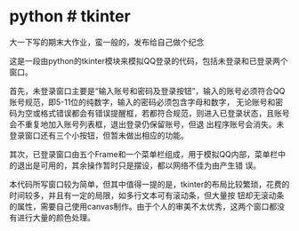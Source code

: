 # python # tkinter
大一下写的期末大作业，蛮一般的，发布给自己做个纪念

  这是一段由python的tkinter模块来模拟QQ登录的代码，包括未登录和已登录两个窗口。
  
  首先，未登录窗口主要是“输入账号和密码及登录按钮”，输入的账号必须符合QQ账号规范，即5-11位的纯数字，输入的密码必须包含字母和数字，
无论账号和密码为空或格式错误都会有错误提醒框，若都符合规范，则进入已登录状态，且账号会不重复地加入账号列表框，退出登录仍保留账号，但退
出程序账号会消失。未登录窗口还有三个小按钮，但暂未做出相应的功能。

  其次，已登录窗口由五个Frame和一个菜单栏组成，用于模拟QQ内部，菜单栏中的退出是可用的，其余操作暂时只是摆设，都以网络不佳为由产生错
误。

  本代码所写窗口较为简单，但其中值得一提的是，tkinter的布局比较繁琐，花费的时间较多，并且有一定的局限，如多行文本可有滚动条，但大量按
钮却无滚动条的属性，需要自己使用canvas制作。由于个人的审美不太优秀，这两个窗口都没有进行大量的颜色处理。
